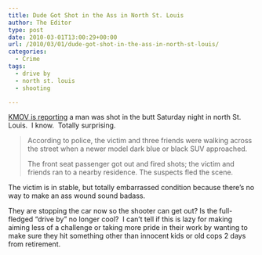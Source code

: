 ```yaml
---
title: Dude Got Shot in the Ass in North St. Louis
author: The Editor
type: post
date: 2010-03-01T13:00:29+00:00
url: /2010/03/01/dude-got-shot-in-the-ass-in-north-st-louis/
categories:
  - Crime
tags:
  - drive by
  - north st. louis
  - shooting

---
```

<a href="http://www.kmov.com/news/local/Man-shot-in-buttocks-listed-in-serious-but-stable-condition-85767482.html" target="_blank">KMOV is reporting</a> a man was shot in the butt Saturday night in north St. Louis.  I know.  Totally surprising.

> According to police, the victim and three friends were walking across the street when a newer model dark blue or black SUV approached.
> 
> The front seat passenger got out and fired shots; the victim and friends ran to a nearby residence. The suspects fled the scene.

The victim is in stable, but totally embarrassed condition because there&#8217;s no way to make an ass wound sound badass.

They are stopping the car now so the shooter can get out? Is the full-fledged &#8220;drive by&#8221; no longer cool?  I can&#8217;t tell if this is lazy for making aiming less of a challenge or taking more pride in their work by wanting to make sure they hit something other than innocent kids or old cops 2 days from retirement.